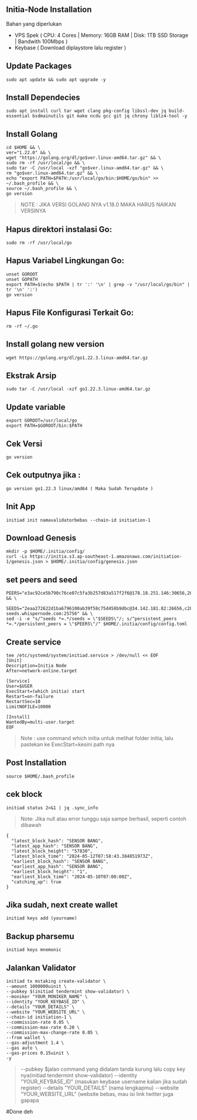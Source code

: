## Initia-Node Installation

Bahan yang diperlukan
- VPS Spek ( CPU: 4 Cores | Memory: 16GB RAM | Disk: 1TB SSD Storage | Bandwith 100Mbps )
- Keybase ( Download diplaystore lalu register )

## Update Packages
```
sudo apt update && sudo apt upgrade -y
```

## Install Dependecies
```
sudo apt install curl tar wget clang pkg-config libssl-dev jq build-essential bsdmainutils git make ncdu gcc git jq chrony liblz4-tool -y
```
## Install Golang
```
cd $HOME && \
ver="1.22.0" && \
wget "https://golang.org/dl/go$ver.linux-amd64.tar.gz" && \
sudo rm -rf /usr/local/go && \
sudo tar -C /usr/local -xzf "go$ver.linux-amd64.tar.gz" && \
rm "go$ver.linux-amd64.tar.gz" && \
echo "export PATH=$PATH:/usr/local/go/bin:$HOME/go/bin" >> ~/.bash_profile && \
source ~/.bash_profile && \
go version
```
> NOTE : JIKA VERSI GOLANG NYA v1.18.0 MAKA HARUS NAIKAN VERSINYA

## Hapus direktori instalasi Go:
```
sudo rm -rf /usr/local/go
```
## Hapus Variabel Lingkungan Go:
```
unset GOROOT
unset GOPATH
export PATH=$(echo $PATH | tr ':' '\n' | grep -v "/usr/local/go/bin" | tr '\n' ':')
go version
```
## Hapus File Konfigurasi Terkait Go:
```
rm -rf ~/.go
```
## Install golang new version
```
wget https://golang.org/dl/go1.22.3.linux-amd64.tar.gz
```
## Ekstrak Arsip
```
sudo tar -C /usr/local -xzf go1.22.3.linux-amd64.tar.gz
```
## Update variable
```
export GOROOT=/usr/local/go
export PATH=$GOROOT/bin:$PATH
```
## Cek Versi
```
go version
```
## Cek outputnya jika :
```
go version go1.22.3 linux/amd64 ( Maka Sudah Terupdate )
```
## Init App
```
initiad init namavalidatorbebas --chain-id initiation-1
```
## Download Genesis
```
mkdir -p $HOME/.initia/config/
curl -Ls https://initia.s3.ap-southeast-1.amazonaws.com/initiation-1/genesis.json > $HOME/.initia/config/genesis.json
```
## set peers and seed
```
PEERS="e3ac92ce5b790c76ce07c5fa3b257d83a517f2f6@178.18.251.146:30656,2692225700832eb9b46c7b3fc6e4dea2ec044a78@34.126.156.141:26656,2a574706e4a1eba0e5e46733c232849778faf93b@84.247.137.184:53456,40d3f977d97d3c02bd5835070cc139f289e774da@168.119.10.134:26313,1f6633bc18eb06b6c0cab97d72c585a6d7a207bc@65.109.59.22:25756,4a988797d8d8473888640b76d7d238b86ce84a2c@23.158.24.168:26656,e3679e68616b2cd66908c460d0371ac3ed7795aa@176.34.17.102:26656,d2a8a00cd5c4431deb899bc39a057b8d8695be9e@138.201.37.195:53456,329227cf8632240914511faa9b43050a34aa863e@43.131.13.84:26656,517c8e70f2a20b8a3179a30fe6eb3ad80c407c07@37.60.231.212:26656,07632ab562028c3394ee8e78823069bfc8de7b4c@37.27.52.25:19656,028999a1696b45863ff84df12ebf2aebc5d40c2d@37.27.48.77:26656,3c44f7dbb473fee6d6e5471f22fa8d8095bd3969@185.219.142.137:53456,8db320e665dbe123af20c4a5c667a17dc146f4d0@51.75.144.149:26656,c424044f3249e73c050a7b45eb6561b52d0db456@158.220.124.183:53456,767fdcfdb0998209834b929c59a2b57d474cc496@207.148.114.112:26656,edcc2c7098c42ee348e50ac2242ff897f51405e9@65.109.34.205:36656,140c332230ac19f118e5882deaf00906a1dba467@185.219.142.119:53456,4eb031b59bd0210481390eefc656c916d47e7872@37.60.248.151:53456,ff9dbc6bb53227ef94dc75ab1ddcaeb2404e1b0b@178.170.47.171:26656,ffb9874da3e0ead65ad62ac2b569122f085c0774@149.28.134.228:26656" && \

SEEDS="2eaa272622d1ba6796100ab39f58c75d458b9dbc@34.142.181.82:26656,c28827cb96c14c905b127b92065a3fb4cd77d7f6@testnet-seeds.whispernode.com:25756" && \
sed -i -e "s/^seeds *=.*/seeds = \"$SEEDS\"/; s/^persistent_peers *=.*/persistent_peers = \"$PEERS\"/" $HOME/.initia/config/config.toml
```
## Create service
```
tee /etc/systemd/system/initiad.service > /dev/null << EOF
[Unit]
Description=Initia Node
After=network-online.target

[Service]
User=$USER
ExecStart=(which initia) start
Restart=on-failure
RestartSec=10
LimitNOFILE=10000

[Install]
WantedBy=multi-user.target
EOF
```
> Note : use command which initia untuk melihat folder initia, lalu pastekan ke ExecStart=kesini path nya
## Post Installation
```
source $HOME/.bash_profile
```
## cek block
```
initiad status 2>&1 | jq .sync_info
```
> Note: Jika null atau error tunggu saja sampe berhasil, seperti contoh dibawah
```
{
  "latest_block_hash": "SENSOR BANG",
  "latest_app_hash": "SENSOR BANG",
  "latest_block_height": "57830",
  "latest_block_time": "2024-05-12T07:58:43.384851973Z",
  "earliest_block_hash": "SENSOR BANG",
  "earliest_app_hash": "SENSOR BANG",
  "earliest_block_height": "1",
  "earliest_block_time": "2024-05-10T07:00:00Z",
  "catching_up": true
}
```
## Jika sudah, next create wallet
```
initiad keys add (yourname)
```
## Backup pharsemu
```
initiad keys mnemonic
```
## Jalankan Validator
```
initiad tx mstaking create-validator \
--amount 1000000uinit \
--pubkey $(initiad tendermint show-validator) \
--moniker "YOUR_MONIKER_NAME" \
--identity "YOUR_KEYBASE_ID" \
--details "YOUR_DETAILS" \
--website "YOUR_WEBSITE_URL" \
--chain-id initiation-1 \
--commission-rate 0.05 \
--commission-max-rate 0.20 \
--commission-max-change-rate 0.05 \
--from wallet \
--gas-adjustment 1.4 \
--gas auto \
--gas-prices 0.15uinit \
-y
```
> --pubkey $jalan command yang didalam tanda kurung lalu copy key nya(initiad tendermint show-validator) --identity "YOUR_KEYBASE_ID" (masukan keybase username kalian jika sudah register) --details "YOUR_DETAILS" (nama lengkapmu) --website "YOUR_WEBSITE_URL" (website bebas, mau isi link twitter juga gapapa


#Done deh
